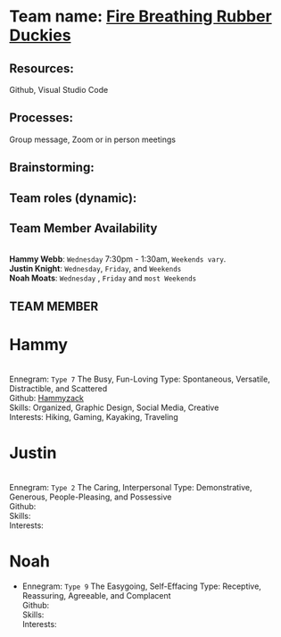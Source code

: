 # Team name: [Fire Breathing Rubber Duckies](https://images.app.goo.gl/oF2PzsmXxMRqzDZ76)

## Resources: 
Github, Visual Studio Code
## Processes:
Group message, Zoom or in person meetings

## Brainstorming:

## Team roles (dynamic): 

## Team Member Availability
<br> **Hammy Webb**: `Wednesday` 7:30pm - 1:30am, `Weekends vary`.
<br> **Justin Knight**: `Wednesday`, `Friday`, and `Weekends`
<br> **Noah Moats**: `Wednesday` , `Friday` and `most Weekends`


## TEAM MEMBER
# Hammy
<br> Ennegram: `Type 7` The Busy, Fun-Loving Type: Spontaneous, Versatile, Distractible, and Scattered
<br> Github: [Hammyzack](https://github.com/Hammyzack)
<br> Skills: Organized, Graphic Design, Social Media, Creative
<br> Interests: Hiking, Gaming, Kayaking, Traveling

# Justin
<br> Ennegram: `Type 2` The Caring, Interpersonal Type: Demonstrative, Generous, People-Pleasing, and Possessive
<br> Github: 
<br> Skills: 
<br> Interests: 

# Noah
 * Ennegram: `Type 9` The Easygoing, Self-Effacing Type: Receptive, Reassuring, Agreeable, and Complacent
<br> Github: 
<br> Skills: 
<br> Interests: 
